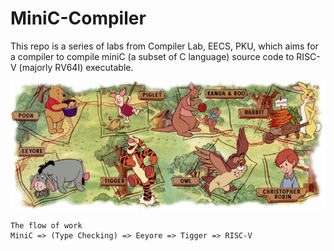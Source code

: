# MiniC-Compiler

This repo is a series of labs from Compiler Lab, EECS, PKU, which aims for a compiler to compile miniC (a subset of C language) source code to RISC-V (majorly RV64I) executable.

![pooh](images/pooh.jpg)

```
The flow of work
MiniC => (Type Checking) => Eeyore => Tigger => RISC-V
```
